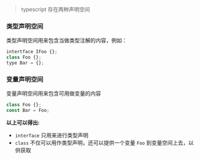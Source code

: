 > typescript 存在两种声明空间

### 类型声明空间

类型声明空间用来包含当做类型注解的内容，例如：
```js
intertface IFoo {};
class Foo {};
type Bar = {};
```

### 变量声明空间

变量声明空间用来包含可用做变量的内容

```js
class Foo {};
const Bar = Foo;
```



**以上可以得出:**
  * `interface` 只用来进行类型声明
  * `class` 不仅可以用作类型声明，还可以提供一个变量 `Foo` 到变量空间上去，以供获取